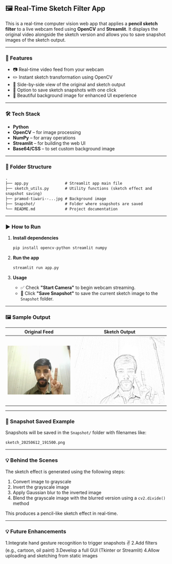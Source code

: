 ## 🖼️ Real-Time Sketch Filter App

This is a real-time computer vision web app that applies a **pencil sketch filter** to a live webcam feed using **OpenCV** and **Streamlit**. It displays the original video alongside the sketch version and allows you to save snapshot images of the sketch output.

---

### 📌 Features

* 📷 Real-time video feed from your webcam
* ✏️ Instant sketch transformation using OpenCV
* 🔀 Side-by-side view of the original and sketch output
* 💾 Option to save sketch snapshots with one click
* 🌄 Beautiful background image for enhanced UI experience

---

### 🛠️ Tech Stack

* **Python**
* **OpenCV** – for image processing
* **NumPy** – for array operations
* **Streamlit** – for building the web UI
* **Base64/CSS** – to set custom background image

---

### 📂 Folder Structure

```
.
├── app.py                # Streamlit app main file
├── sketch_utils.py       # Utility functions (sketch effect and snapshot saving)
├── pramod-tiwari--...jpg # Background image
├── Snapshot/             # Folder where snapshots are saved
└── README.md             # Project documentation
```

---

### ▶️ How to Run

1. **Install dependencies**

   ```bash
   pip install opencv-python streamlit numpy
   ```

2. **Run the app**

   ```bash
   streamlit run app.py
   ```

3. **Usage**

   * ✅ Check **"Start Camera"** to begin webcam streaming.
   * 📸 Click **"Save Snapshot"** to save the current sketch image to the `Snapshot` folder.

---

### 🖼️ Sample Output

| Original Feed              | Sketch Output              |
| -------------------------- | -------------------------- |
| ![Live](Project/Snapshot/Screenshot2025-06-12225113.png) | ![Sketch](Project/Snapshot/sketch_20250611_183040.png) |

---

### 📁 Snapshot Saved Example

Snapshots will be saved in the `Snapshot/` folder with filenames like:

```
sketch_20250612_191500.png
```

---

### 💡 Behind the Scenes

The sketch effect is generated using the following steps:

1. Convert image to grayscale
2. Invert the grayscale image
3. Apply Gaussian blur to the inverted image
4. Blend the grayscale image with the blurred version using a `cv2.divide()` method

This produces a pencil-like sketch effect in real-time.

---

### 💡 Future Enhancements
1.Integrate hand gesture recognition to trigger snapshots ✌️
2.Add filters (e.g., cartoon, oil paint)
3.Develop a full GUI (Tkinter or Streamlit)
4.Allow uploading and sketching from static images
